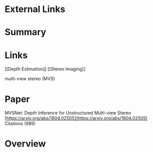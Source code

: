 
# External Links


# Summary


# Links

[[Depth Estimation]]
[[Stereo Imaging]]

multi-view stereo (MVS)

# Paper

MVSNet: Depth Inference for Unstructured Multi-view Stereo
[https://arxiv.org/abs/1804.02505](https://arxiv.org/abs/1804.02505)
Citations (989)

# Overview

